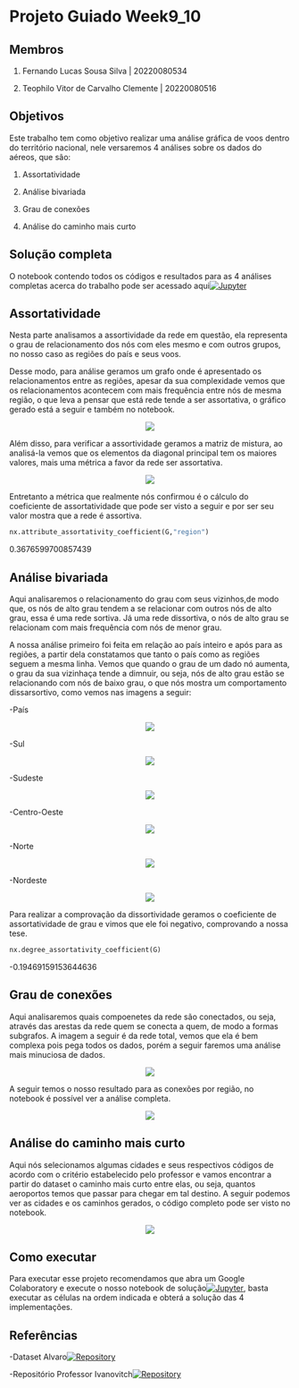 # Projeto Guiado Week9_10

## Membros
1) Fernando Lucas Sousa Silva |  20220080534</p>
2) Teophilo Vitor de Carvalho Clemente | 20220080516</p>

## Objetivos
Este trabalho tem como objetivo realizar uma análise gráfica de voos dentro do território nacional, nele versaremos 4 análises sobre os dados do aéreos, que são:</p>
1) Assortatividade</p>
2) Análise bivariada</p>
3) Grau de conexões</p>
4) Análise do caminho mais curto

## Solução completa
O notebook contendo todos os códigos e resultados para as 4 análises completas acerca do trabalho pode ser acessado aqui[![Jupyter](https://img.shields.io/badge/-Notebook-191A1B?style=flat-square&logo=jupyter)](https://github.com/TeophiloVitor/data_structure2/blob/main/week9-10/Trabalho_2_U2_AEDII.ipynb)</p>

## Assortatividade
Nesta parte analisamos a assortividade da rede em questão, ela representa o grau de relacionamento dos nós com eles mesmo e com outros grupos, no nosso caso as regiões do país e seus voos.</p>
Desse modo, para análise geramos um grafo onde é apresentado os relacionamentos entre as regiões, apesar da sua complexidade vemos que os relacionamentos acontecem com mais frequência entre nós de mesma região, o que leva a pensar que está rede tende a ser assortativa, o gráfico gerado está a seguir e também no notebook.</p>

<p align='center'><img src='./images/assortatividade.png'></p>

Além disso, para verificar a assortividade geramos a matriz de mistura, ao analisá-la vemos que os elementos da diagonal principal tem os maiores valores, mais uma métrica a favor da rede ser assortativa.</p>

<p align='center'><img src='./images/matriz_mistura.png'></p>

Entretanto a métrica que realmente nós confirmou é o cálculo do coeficiente de assortatividade que pode ser visto a seguir e por ser seu valor mostra que a rede é assortiva.</p>

```python 
nx.attribute_assortativity_coefficient(G,"region")
```
0.3676599700857439

## Análise bivariada 
Aqui analisaremos o relacionamento do grau com seus vizinhos,de modo que, os nós de alto grau tendem a se relacionar com outros nós de alto grau, essa é uma rede sortiva. Já uma rede dissortiva, o nós de alto grau se relacionam com mais frequência com nós de menor grau.</p>

A nossa análise primeiro foi feita em relação ao país inteiro e após para as regiões, a partir dela constatamos que tanto o país como as regiões seguem a mesma linha. Vemos que quando o grau de um dado nó aumenta, o grau da sua vizinhaça tende a dimnuir, ou seja, nós de alto grau estão se relacionando com nós de baixo grau, o que nós mostra um comportamento dissarsortivo, como vemos nas imagens a seguir:</p>

-País
<p align='center'><img src='./images/grau_assorta.png'></p>
-Sul
<p align='center'><img src='./images/grau_assorta_sul.png'></p>
-Sudeste
<p align='center'><img src='./images/grau_assorta_sudeste.png'></p>
-Centro-Oeste
<p align='center'><img src='./images/grau_assorta_centro.png'></p>
-Norte
<p align='center'><img src='./images/grau_assorta_norte.png'></p>
-Nordeste
<p align='center'><img src='./images/grau_assorta_nordeste.png'></p>

Para realizar a comprovação da dissortividade geramos o coeficiente de assortatividade de grau e vimos que ele foi negativo, comprovando a nossa tese.</p>

```python 
nx.degree_assortativity_coefficient(G)
```
-0.19469159153644636

## Grau de conexões
Aqui analisaremos quais compoenetes da rede são conectados, ou seja, através das arestas da rede quem se conecta a quem, de modo a formas subgrafos. A imagem a seguir é da rede total, vemos que ela é bem complexa pois pega todos os dados, porém a seguir faremos uma análise mais minuciosa de dados.</p>

<p align='center'><img src='./images/conexoes_total.png'></p>

A seguir temos o nosso resultado para as conexões por região, no notebook é possível ver a análise completa.</p>

<p align='center'><img src='./images/conexoes_dados.png'></p>

## Análise do caminho mais curto
Aqui nós selecionamos algumas cidades e seus respectivos códigos de acordo com o critério estabelecido pelo professor e vamos encontrar a partir do dataset o caminho mais curto entre elas, ou seja, quantos aeroportos temos que passar para chegar em tal destino. A seguir podemos ver as cidades e os caminhos gerados, o código completo pode ser visto no notebook.</p>

<p align='center'><img src='./images/caminhos_viagem.png'></p>

## Como executar
Para executar esse projeto recomendamos que abra um Google Colaboratory e execute o nosso notebook de solução[![Jupyter](https://img.shields.io/badge/-Notebook-191A1B?style=flat-square&logo=jupyter)](https://github.com/TeophiloVitor/data_structure2/blob/main/week9-10/Trabalho_2_U2_AEDII.ipynb), basta executar as células na ordem indicada e obterá a solução das 4 implementações.   

## Referências
-Dataset Alvaro[![Repository](https://img.shields.io/badge/-Repo-191A1B?style=flat-square&logo=github)](https://github.com/alvarofpp/dataset-flights-brazil)</p>
-Repositório Professor Ivanovitch[![Repository](https://img.shields.io/badge/-Repo-191A1B?style=flat-square&logo=github)](https://github.com/ivanovitchm/datastructure)

